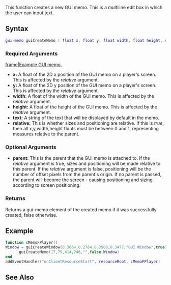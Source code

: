 This function creates a new GUI memo. This is a multiline edit box in which the user can input text.

Syntax
------

``` lua
gui-memo guiCreateMemo ( float x, float y, float width, float height, string text, bool relative, [element parent = nil] )
```

### Required Arguments

[frame|Example GUI memo.](/docs/image:gui-memo.png.md "wikilink")

-   **x:** A float of the 2D x position of the GUI memo on a player's screen. This is affected by the *relative* argument.
-   **y:** A float of the 2D y position of the GUI memo on a player's screen. This is affected by the *relative* argument.
-   **width:** A float of the width of the GUI memo. This is affected by the *relative* argument.
-   **height:** A float of the height of the GUI memo. This is affected by the *relative* argument.
-   **text:** A string of the text that will be displayed by default in the memo.
-   **relative:** This is whether sizes and positioning are relative. If this is *true*, then all x,y,width,height floats must be between 0 and 1, representing measures relative to the parent.

### Optional Arguments

-   **parent:** This is the parent that the GUI memo is attached to. If the *relative* argument is true, sizes and positioning will be made relative to this parent. If the *relative* argument is false, positioning will be the number of offset pixels from the parent's origin. If no parent is passed, the parent will become the screen - causing positioning and sizing according to screen positioning.

### Returns

Returns a gui-memo element of the created memo if it was successfully created, false otherwise.

Example
-------

``` lua
function cMemoFPlayer()
Window = guiCreateWindow(0.3664,0.2764,0.3508,0.3477,"GUI Window",true)
      guiCreateMemo(17,79,414,246,"",false,Window)
end
addEventHandler("onClientResourceStart", resourceRoot, cMemoFPlayer)
```

See Also
--------
